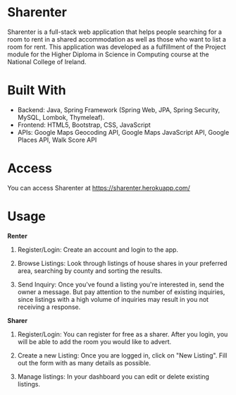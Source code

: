 # Sharenter
Sharenter is a full-stack web application that helps people searching for a room to rent in a shared accommodation as well as those 
who want to list a room for rent. 
This application was developed as a fulfillment of the Project module for the Higher Diploma in Science in Computing course at the National College of Ireland.

# Built With
* Backend: Java, Spring Framework (Spring Web, JPA, Spring Security, MySQL, Lombok, Thymeleaf).
* Frontend: HTML5, Bootstrap, CSS, JavaScript
* APIs: Google Maps Geocoding API, Google Maps JavaScript API, Google Places API, Walk Score API

# Access
You can access Sharenter at https://sharenter.herokuapp.com/

# Usage

**Renter**
1. Register/Login: Create an account and login to the app.

2. Browse Listings: Look through listings of house shares in your preferred area, searching by county and sorting the results.

3. Send Inquiry: Once you've found a listing you're interested in, send the owner a message. But pay attention to the number of
existing inquiries, since listings with a high volume of inquiries may result in you not receiving a response.


**Sharer**
1. Register/Login: You can register for free as a sharer. After you login, you will be able to add the room you would like to advert.

2. Create a new Listing: Once you are logged in, click on "New Listing". Fill out the form with as many details as possible.

3. Manage listings: In your dashboard you can edit or delete existing listings.


